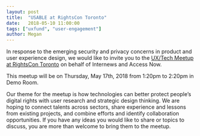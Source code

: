 ```yaml
---
layout: post
title:  "USABLE at RightsCon Toronto"
date:   2018-05-10 11:00:00
tags: ["uxfund", "user-engagement"]
author: Megan
---
```



In response to the emerging security and privacy concerns in product and user experience design, we would like to invite you to the [UX/Tech Meetup at RightsCon Toronto](https://rightscon2018.sched.com/event/Eo4i/uxtech-meetup-at-rightscon) on behalf of Internews and Access Now.

This meetup will be on Thursday, May 17th, 2018 from 1:20pm to 2:20pm in Demo Room.

Our theme for the meetup is how technologies can better protect people’s digital rights with user research and strategic design thinking. We are hoping to connect talents across sectors, share experience and lessons from existing projects, and combine efforts and identify collaboration opportunities. If you have any ideas you would like to share or topics to discuss, you are more than welcome to bring them to the meetup.

